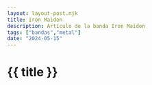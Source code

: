 ```yaml
---
layout: layout-post.njk
title: Iron Maiden
description: Artículo de la banda Iron Maiden
tags: ["bandas","metal"]
date: "2024-05-15"
---
```


# {{ title }}